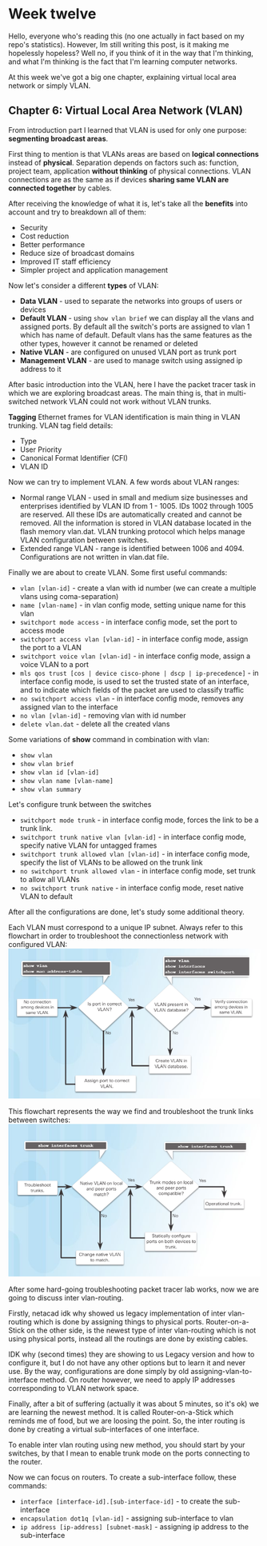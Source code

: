 # Week twelve

Hello, everyone who's reading this (no one actually in fact based on my repo's statistics). However, Im still writing this post, is it making me hopelessly hopeless? Well no, if you think of it in the way that I'm thinking, and what I'm thinking is the fact that I'm learning computer networks.

At this week we've got a big one chapter, explaining virtual local area network or simply VLAN.

## Chapter 6: Virtual Local Area Network (VLAN)

From introduction part I learned that VLAN is used for only one purpose: **segmenting broadcast areas**.

First thing to mention is that VLANs areas are based on **logical connections** instead of **physical**. Separation depends on factors such as: function, project team, application **without thinking** of physical connections. VLAN connections are as the same as if devices **sharing same VLAN are connected together** by cables.

After receiving the knowledge of what it is, let's take all the **benefits** into account and try to breakdown all of them:
- Security
- Cost reduction
- Better performance
- Reduce size of broadcast domains
- Improved IT staff efficiency
- Simpler project and application management

Now let's consider a different **types** of VLAN:
- **Data VLAN** - used to separate the networks into groups of users or devices
- **Default VLAN** - using `show vlan brief` we can display all the vlans and assigned ports. By default all the switch's ports are assigned to vlan 1 which has name of default. Default vlans has the same features as the other types, however it cannot be renamed or deleted
- **Native VLAN** - are configured on unused VLAN port as trunk port
- **Management VLAN** - are used to manage switch using assigned ip address to it

After basic introduction into the VLAN, here I have the packet tracer task in which we are exploring broadcast areas. The main thing is, that in multi-switched network VLAN could not work without VLAN trunks.

**Tagging** Ethernet frames for VLAN identification is main thing in VLAN trunking. VLAN tag field details:
- Type
- User Priority
- Canonical Format Identifier (CFI)
- VLAN ID

Now we can try to implement VLAN. A few words about VLAN ranges:
- Normal range VLAN - used in small and medium size businesses and enterprises identified by VLAN ID from 1 - 1005. IDs 1002 through 1005 are reserved. All these IDs are automatically created and cannot be removed. All the information is stored in VLAN database located in the flash memory vlan.dat. VLAN trunking protocol which helps manage VLAN configuration between switches.
- Extended range VLAN - range is identified between 1006 and 4094. Configurations are not written in vlan.dat file.

Finally we are about to create VLAN. Some first useful commands:
- `vlan [vlan-id]` - create a vlan with id number (we can create a multiple vlans using coma-separation)
- `name [vlan-name]` - in vlan config mode, setting unique name for this vlan
- `switchport mode access` - in interface config mode, set the port to access mode
- `switchport access vlan [vlan-id]` - in interface config mode, assign the port to a VLAN
- `switchport voice vlan [vlan-id]` - in interface config mode, assign a voice VLAN to a port
- `mls qos trust [cos | device cisco-phone | dscp | ip-precedence]` - in interface config mode, is used to set the trusted state of an interface, and to indicate which fields of the packet are used to classify traffic
- `no switchport access vlan` - in interface config mode, removes any assigned vlan to the interface
- `no vlan [vlan-id]` - removing vlan with id number
- `delete vlan.dat` - delete all the created vlans

Some variations of **show** command in combination with vlan:
- `show vlan`
- `show vlan brief`
- `show vlan id [vlan-id]`
- `show vlan name [vlan-name]`
- `show vlan summary`

Let's configure trunk between the switches
- `switchport mode trunk` - in interface config mode, forces the link to be a trunk link.
- `switchport trunk native vlan [vlan-id]` - in interface config mode, specify native VLAN for untagged frames
- `switchport trunk allowed vlan [vlan-id]` - in interface config mode, specify the list of VLANs to be allowed on the trunk link
- `no switchport trunk allowed vlan` - in interface config mode, set trunk to allow all VLANs
- `no switchport trunk native` - in interface config mode, reset native VLAN to default

After all the configurations are done, let's study some additional theory.

Each VLAN must correspond to a unique IP subnet.
Always refer to this flowchart in order to troubleshoot the connectionless network with configured VLAN:
![alt](../img/week-12-1.png)

This flowchart represents the way we find and troubleshoot the trunk links between switches:
![alt](../img/week-12-2.png)

After some hard-going troubleshooting packet tracer lab works, now we are going to discuss inter vlan-routing.

Firstly, netacad idk why showed us legacy implementation of inter vlan-routing which is done by assigning things to physical ports. Router-on-a-Stick on the other side, is the newest type of inter vlan-routing which is not using physical ports, instead all the routings are done by existing cables.

IDK why (second times) they are showing to us Legacy version and how to configure it, but I do not have any other options but to learn it and never use. By the way, configurations are done simply by old assigning-vlan-to-interface method. On router however, we need to apply IP addresses corresponding to VLAN network space.

Finally, after a bit of suffering (actually it was about 5 minutes, so it's ok) we are learning the newest method. It is called Router-on-a-Stick which reminds me of food, but we are loosing the point. So, the inter routing is done by creating a virtual sub-interfaces of one interface.

To enable inter vlan routing using new method, you should start by your switches, by that I mean to enable trunk mode on the ports connecting to the router.

Now we can focus on routers. To create a sub-interface follow, these commands:
- `interface [interface-id].[sub-interface-id]` - to create the sub-interface
- `encapsulation dot1q [vlan-id]` - assigning sub-interface to vlan
- `ip address [ip-address] [subnet-mask]` - assigning ip address to the sub-interface
